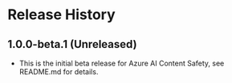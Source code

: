 # Release History

## 1.0.0-beta.1 (Unreleased)

- This is the initial beta release for Azure AI Content Safety, see README.md for details.
